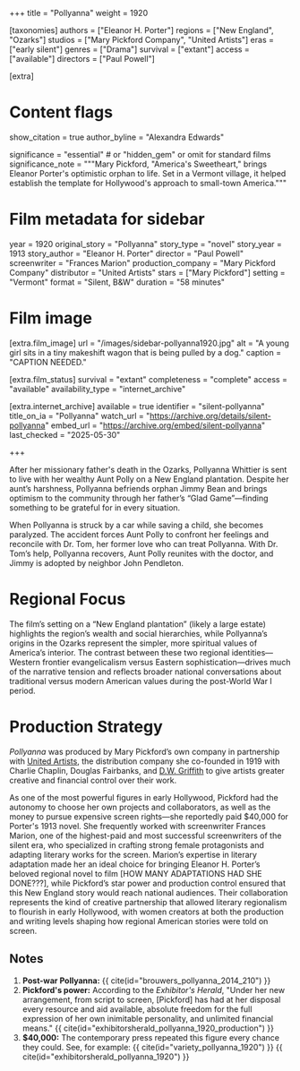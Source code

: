 +++
title = "Pollyanna"
weight = 1920

[taxonomies]
authors = ["Eleanor H. Porter"]
regions = ["New England", "Ozarks"]
studios = ["Mary Pickford Company", "United Artists"]
eras = ["early silent"]
genres = ["Drama"]
survival = ["extant"]
access = ["available"]
directors = ["Paul Powell"]

[extra]
# Content flags
show_citation = true
author_byline = "Alexandra Edwards"

significance = "essential"  # or "hidden_gem" or omit for standard films
significance_note = """Mary Pickford, "America's Sweetheart," brings Eleanor Porter's optimistic orphan to life. Set in a Vermont village, it helped establish the template for Hollywood's approach to small-town America."""

# Film metadata for sidebar

year = 1920
original_story = "Pollyanna"
story_type = "novel"
story_year = 1913
story_author = "Eleanor H. Porter"
director = "Paul Powell"
screenwriter = "Frances Marion"
production_company = "Mary Pickford Company"
distributor = "United Artists"
stars = ["Mary Pickford"]
setting = "Vermont"
format = "Silent, B&W"
duration = "58 minutes"

# Film image
[extra.film_image]
url = "/images/sidebar-pollyanna1920.jpg"
alt = "A young girl sits in a tiny makeshift wagon that is being pulled by a dog."
caption = "CAPTION NEEDED."

[extra.film_status]
survival = "extant"
completeness = "complete"
access = "available"
availability_type = "internet_archive"

[extra.internet_archive]
available = true
identifier = "silent-pollyanna"
title_on_ia = "Pollyanna"
watch_url = "https://archive.org/details/silent-pollyanna"
embed_url = "https://archive.org/embed/silent-pollyanna"
last_checked = "2025-05-30"

+++

After her missionary father's death in the Ozarks, Pollyanna Whittier is sent to live with her wealthy Aunt Polly on a New England plantation. Despite her aunt’s harshness, Pollyanna befriends orphan Jimmy Bean and brings optimism to the community through her father’s “Glad Game”—finding something to be grateful for in every situation. 

When Pollyanna is struck by a car while saving a child, she becomes paralyzed. The accident forces Aunt Polly to confront her feelings and reconcile with Dr. Tom, her former love who can treat Pollyanna. With Dr. Tom’s help, Pollyanna recovers, Aunt Polly reunites with the doctor, and Jimmy is adopted by neighbor John Pendleton.

# Regional Focus

The film’s setting on a “New England plantation” (likely a large estate) highlights the region’s wealth and social hierarchies, while Pollyanna’s origins in the Ozarks represent the simpler, more spiritual values of America’s interior. The contrast between these two regional identities—Western frontier evangelicalism versus Eastern sophistication—drives much of the narrative tension and reflects broader national conversations about traditional versus modern American values during the post-World War I period.

# Production Strategy

*Pollyanna* was produced by Mary Pickford’s own company in partnership with [United Artists](/studios/united-artists), the distribution company she co-founded in 1919 with Charlie Chaplin, Douglas Fairbanks, and [D.W. Griffith](/directors/d-w-griffith) to give artists greater creative and financial control over their work. 

As one of the most powerful figures in early Hollywood, Pickford had the autonomy to choose her own projects and collaborators, as well as the money to pursue expensive screen rights—she reportedly paid $40,000 for Porter's 1913 novel. She frequently worked with screenwriter Frances Marion, one of the highest-paid and most successful screenwriters of the silent era, who specialized in crafting strong female protagonists and adapting literary works for the screen. Marion’s expertise in literary adaptation made her an ideal choice for bringing Eleanor H. Porter’s beloved regional novel to film [HOW MANY ADAPTATIONS HAD SHE DONE???], while Pickford’s star power and production control ensured that this New England story would reach national audiences. Their collaboration represents the kind of creative partnership that allowed literary regionalism to flourish in early Hollywood, with women creators at both the production and writing levels shaping how regional American stories were told on screen.

## Notes

1. **Post-war Pollyanna:** {{ cite(id="brouwers_pollyanna_2014_210") }} 
2. **Pickford's power:** According to the *Exhibitor's Herald*, "Under her new arrangement, from script to screen, [Pickford] has had at her disposal every resource and aid available, absolute freedom for the full expression of her own inimitable personality, and unlimited financial means." {{ cite(id="exhibitorsherald_pollyanna_1920_production") }}
2. **$40,000:** The contemporary press repeated this figure every chance they could. See, for example: {{ cite(id="variety_pollyanna_1920") }} {{ cite(id="exhibitorsherald_pollyanna_1920") }}